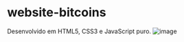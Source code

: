 # website-bitcoins
Desenvolvido em HTML5, CSS3 e JavaScript puro.
![image](https://user-images.githubusercontent.com/32069720/71946062-70345a00-31a7-11ea-8279-186f2883a968.png)

